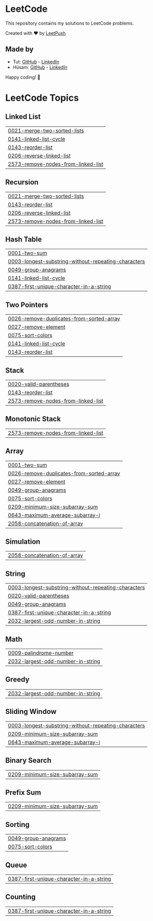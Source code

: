 # LeetCode

This repository contains my solutions to LeetCode problems.

Created with :heart: by [LeetPush](https://github.com/husamahmud/LeetPush)

 ## Made by 
 - Tut: [GitHub](https://github.com/TutTrue) - [LinkedIn](https://www.linkedin.com/in/mahmoud-hamdy-8b6825245/)
 - Hüsam: [GitHub](https://github.com/husamahmud) - [LinkedIn](https://www.linkedin.com/in/husamahmud/)

 Happy coding! 🚀
<!---LeetCode Topics Start-->
# LeetCode Topics
## Linked List
|  |
| ------- |
| [0021-merge-two-sorted-lists](https://github.com/shanksmp/leetcode/tree/master/0021-merge-two-sorted-lists) |
| [0141-linked-list-cycle](https://github.com/shanksmp/leetcode/tree/master/0141-linked-list-cycle) |
| [0143-reorder-list](https://github.com/shanksmp/leetcode/tree/master/0143-reorder-list) |
| [0206-reverse-linked-list](https://github.com/shanksmp/leetcode/tree/master/0206-reverse-linked-list) |
| [2573-remove-nodes-from-linked-list](https://github.com/shanksmp/leetcode/tree/master/2573-remove-nodes-from-linked-list) |
## Recursion
|  |
| ------- |
| [0021-merge-two-sorted-lists](https://github.com/shanksmp/leetcode/tree/master/0021-merge-two-sorted-lists) |
| [0143-reorder-list](https://github.com/shanksmp/leetcode/tree/master/0143-reorder-list) |
| [0206-reverse-linked-list](https://github.com/shanksmp/leetcode/tree/master/0206-reverse-linked-list) |
| [2573-remove-nodes-from-linked-list](https://github.com/shanksmp/leetcode/tree/master/2573-remove-nodes-from-linked-list) |
## Hash Table
|  |
| ------- |
| [0001-two-sum](https://github.com/shanksmp/leetcode/tree/master/0001-two-sum) |
| [0003-longest-substring-without-repeating-characters](https://github.com/shanksmp/leetcode/tree/master/0003-longest-substring-without-repeating-characters) |
| [0049-group-anagrams](https://github.com/shanksmp/leetcode/tree/master/0049-group-anagrams) |
| [0141-linked-list-cycle](https://github.com/shanksmp/leetcode/tree/master/0141-linked-list-cycle) |
| [0387-first-unique-character-in-a-string](https://github.com/shanksmp/leetcode/tree/master/0387-first-unique-character-in-a-string) |
## Two Pointers
|  |
| ------- |
| [0026-remove-duplicates-from-sorted-array](https://github.com/shanksmp/leetcode/tree/master/0026-remove-duplicates-from-sorted-array) |
| [0027-remove-element](https://github.com/shanksmp/leetcode/tree/master/0027-remove-element) |
| [0075-sort-colors](https://github.com/shanksmp/leetcode/tree/master/0075-sort-colors) |
| [0141-linked-list-cycle](https://github.com/shanksmp/leetcode/tree/master/0141-linked-list-cycle) |
| [0143-reorder-list](https://github.com/shanksmp/leetcode/tree/master/0143-reorder-list) |
## Stack
|  |
| ------- |
| [0020-valid-parentheses](https://github.com/shanksmp/leetcode/tree/master/0020-valid-parentheses) |
| [0143-reorder-list](https://github.com/shanksmp/leetcode/tree/master/0143-reorder-list) |
| [2573-remove-nodes-from-linked-list](https://github.com/shanksmp/leetcode/tree/master/2573-remove-nodes-from-linked-list) |
## Monotonic Stack
|  |
| ------- |
| [2573-remove-nodes-from-linked-list](https://github.com/shanksmp/leetcode/tree/master/2573-remove-nodes-from-linked-list) |
## Array
|  |
| ------- |
| [0001-two-sum](https://github.com/shanksmp/leetcode/tree/master/0001-two-sum) |
| [0026-remove-duplicates-from-sorted-array](https://github.com/shanksmp/leetcode/tree/master/0026-remove-duplicates-from-sorted-array) |
| [0027-remove-element](https://github.com/shanksmp/leetcode/tree/master/0027-remove-element) |
| [0049-group-anagrams](https://github.com/shanksmp/leetcode/tree/master/0049-group-anagrams) |
| [0075-sort-colors](https://github.com/shanksmp/leetcode/tree/master/0075-sort-colors) |
| [0209-minimum-size-subarray-sum](https://github.com/shanksmp/leetcode/tree/master/0209-minimum-size-subarray-sum) |
| [0643-maximum-average-subarray-i](https://github.com/shanksmp/leetcode/tree/master/0643-maximum-average-subarray-i) |
| [2058-concatenation-of-array](https://github.com/shanksmp/leetcode/tree/master/2058-concatenation-of-array) |
## Simulation
|  |
| ------- |
| [2058-concatenation-of-array](https://github.com/shanksmp/leetcode/tree/master/2058-concatenation-of-array) |
## String
|  |
| ------- |
| [0003-longest-substring-without-repeating-characters](https://github.com/shanksmp/leetcode/tree/master/0003-longest-substring-without-repeating-characters) |
| [0020-valid-parentheses](https://github.com/shanksmp/leetcode/tree/master/0020-valid-parentheses) |
| [0049-group-anagrams](https://github.com/shanksmp/leetcode/tree/master/0049-group-anagrams) |
| [0387-first-unique-character-in-a-string](https://github.com/shanksmp/leetcode/tree/master/0387-first-unique-character-in-a-string) |
| [2032-largest-odd-number-in-string](https://github.com/shanksmp/leetcode/tree/master/2032-largest-odd-number-in-string) |
## Math
|  |
| ------- |
| [0009-palindrome-number](https://github.com/shanksmp/leetcode/tree/master/0009-palindrome-number) |
| [2032-largest-odd-number-in-string](https://github.com/shanksmp/leetcode/tree/master/2032-largest-odd-number-in-string) |
## Greedy
|  |
| ------- |
| [2032-largest-odd-number-in-string](https://github.com/shanksmp/leetcode/tree/master/2032-largest-odd-number-in-string) |
## Sliding Window
|  |
| ------- |
| [0003-longest-substring-without-repeating-characters](https://github.com/shanksmp/leetcode/tree/master/0003-longest-substring-without-repeating-characters) |
| [0209-minimum-size-subarray-sum](https://github.com/shanksmp/leetcode/tree/master/0209-minimum-size-subarray-sum) |
| [0643-maximum-average-subarray-i](https://github.com/shanksmp/leetcode/tree/master/0643-maximum-average-subarray-i) |
## Binary Search
|  |
| ------- |
| [0209-minimum-size-subarray-sum](https://github.com/shanksmp/leetcode/tree/master/0209-minimum-size-subarray-sum) |
## Prefix Sum
|  |
| ------- |
| [0209-minimum-size-subarray-sum](https://github.com/shanksmp/leetcode/tree/master/0209-minimum-size-subarray-sum) |
## Sorting
|  |
| ------- |
| [0049-group-anagrams](https://github.com/shanksmp/leetcode/tree/master/0049-group-anagrams) |
| [0075-sort-colors](https://github.com/shanksmp/leetcode/tree/master/0075-sort-colors) |
## Queue
|  |
| ------- |
| [0387-first-unique-character-in-a-string](https://github.com/shanksmp/leetcode/tree/master/0387-first-unique-character-in-a-string) |
## Counting
|  |
| ------- |
| [0387-first-unique-character-in-a-string](https://github.com/shanksmp/leetcode/tree/master/0387-first-unique-character-in-a-string) |
<!---LeetCode Topics End-->